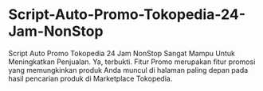 # Script-Auto-Promo-Tokopedia-24-Jam-NonStop
Script Auto Promo Tokopedia 24 Jam NonStop Sangat Mampu Untuk Meningkatkan Penjualan. Ya, terbukti. Fitur Promo merupakan fitur promosi yang memungkinkan produk Anda muncul di halaman paling depan pada hasil pencarian produk di Marketplace Tokopedia. 
